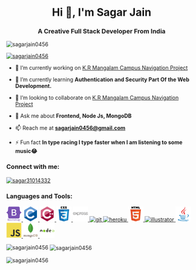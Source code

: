<h1 align="center">Hi 👋, I'm Sagar Jain</h1>
<h3 align="center">A Creative Full Stack Developer From India</h3>

<p align="left"> <img src="https://komarev.com/ghpvc/?username=sagarjain0456&label=Profile%20views&color=0e75b6&style=flat" alt="sagarjain0456" /> </p>

<p align="left"> <a href="https://github.com/ryo-ma/github-profile-trophy"><img src="https://github-profile-trophy.vercel.app/?username=sagarjain0456" alt="sagarjain0456" /></a> </p>



- 🔭 I’m currently working on [K.R Mangalam Campus Navigation Project](https://sagarjain0456.github.io/krmu-campus-navigate/)

- 🌱 I’m currently learning **Authentication and Security Part Of the Web Development.**

- 👯 I’m looking to collaborate on [K.R Mangalam Campus Navigation Project](https://sagarjain0456.github.io/krmu-campus-navigate/)

- 💬 Ask me about **Frontend, Node Js, MongoDB**

- 📫 Reach me at **sagarjain0456@gmail.com**

- ⚡ Fun fact **In type racing I type faster when I am listening to some music😂**

<h3 align="left">Connect with me:</h3>
<p align="left">
<a href="https://www.instagram.com/sagarjain72/?hl=en" target="blank"><img align="center" src="https://www.instagram.com/sagarjain72/?hl=en" alt="sagar31014332" height="30" width="40" /></a>

</p>

<h3 align="left">Languages and Tools:</h3>
<p align="left"> <a href="https://getbootstrap.com" target="_blank" rel="noreferrer"> <img src="https://raw.githubusercontent.com/devicons/devicon/master/icons/bootstrap/bootstrap-plain-wordmark.svg" alt="bootstrap" width="40" height="40"/> </a> <a href="https://www.cprogramming.com/" target="_blank" rel="noreferrer"> <img src="https://raw.githubusercontent.com/devicons/devicon/master/icons/c/c-original.svg" alt="c" width="40" height="40"/> </a> <a href="https://www.w3schools.com/cpp/" target="_blank" rel="noreferrer"> <img src="https://raw.githubusercontent.com/devicons/devicon/master/icons/cplusplus/cplusplus-original.svg" alt="cplusplus" width="40" height="40"/> </a> <a href="https://www.w3schools.com/css/" target="_blank" rel="noreferrer"> <img src="https://raw.githubusercontent.com/devicons/devicon/master/icons/css3/css3-original-wordmark.svg" alt="css3" width="40" height="40"/> </a> <a href="https://expressjs.com" target="_blank" rel="noreferrer"> <img src="https://raw.githubusercontent.com/devicons/devicon/master/icons/express/express-original-wordmark.svg" alt="express" width="40" height="40"/> </a> <a href="https://git-scm.com/" target="_blank" rel="noreferrer"> <img src="https://www.vectorlogo.zone/logos/git-scm/git-scm-icon.svg" alt="git" width="40" height="40"/> </a> <a href="https://heroku.com" target="_blank" rel="noreferrer"> <img src="https://www.vectorlogo.zone/logos/heroku/heroku-icon.svg" alt="heroku" width="40" height="40"/> </a> <a href="https://www.w3.org/html/" target="_blank" rel="noreferrer"> <img src="https://raw.githubusercontent.com/devicons/devicon/master/icons/html5/html5-original-wordmark.svg" alt="html5" width="40" height="40"/> </a> <a href="https://www.adobe.com/in/products/illustrator.html" target="_blank" rel="noreferrer"> <img src="https://www.vectorlogo.zone/logos/adobe_illustrator/adobe_illustrator-icon.svg" alt="illustrator" width="40" height="40"/> </a> <a href="https://www.java.com" target="_blank" rel="noreferrer"> <img src="https://raw.githubusercontent.com/devicons/devicon/master/icons/java/java-original.svg" alt="java" width="40" height="40"/> </a> <a href="https://developer.mozilla.org/en-US/docs/Web/JavaScript" target="_blank" rel="noreferrer"> <img src="https://raw.githubusercontent.com/devicons/devicon/master/icons/javascript/javascript-original.svg" alt="javascript" width="40" height="40"/> </a> <a href="https://www.mongodb.com/" target="_blank" rel="noreferrer"> <img src="https://raw.githubusercontent.com/devicons/devicon/master/icons/mongodb/mongodb-original-wordmark.svg" alt="mongodb" width="40" height="40"/> </a> <a href="https://nodejs.org" target="_blank" rel="noreferrer"> <img src="https://raw.githubusercontent.com/devicons/devicon/master/icons/nodejs/nodejs-original-wordmark.svg" alt="nodejs" width="40" height="40"/> </a> </p>

<p><img align="left" src="https://github-readme-stats.vercel.app/api/top-langs?username=sagarjain0456&show_icons=true&locale=en&layout=compact" alt="sagarjain0456" /></p>

<p>&nbsp;<img align="center" src="https://github-readme-stats.vercel.app/api?username=sagarjain0456&show_icons=true&locale=en" alt="sagarjain0456" /></p>

<p><img align="center" src="https://github-readme-streak-stats.herokuapp.com/?user=sagarjain0456&" alt="sagarjain0456" /></p>
